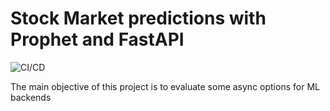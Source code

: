 # Stock Market predictions with Prophet and FastAPI

![CI/CD](https://github.com/rafapi/fastapi-prophet/workflows/Continuous%20Integration%20and%20Delivery/badge.svg?branch=master)

The main objective of this project is to evaluate some async options for ML backends
